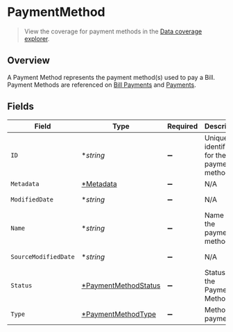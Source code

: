 # PaymentMethod

> View the coverage for payment methods in the <a className="external" href="https://knowledge.codat.io/supported-features/accounting?view=tab-by-data-type&dataType=paymentMethods" target="_blank">Data coverage explorer</a>.

## Overview

A Payment Method represents the payment method(s) used to pay a Bill. Payment Methods are referenced on [Bill Payments](https://docs.codat.io/sync-for-payables-api#/schemas/BillPayment) and [Payments](https://docs.codat.io/sync-for-payables-api#/schemas/Payment).


## Fields

| Field                                                              | Type                                                               | Required                                                           | Description                                                        | Example                                                            |
| ------------------------------------------------------------------ | ------------------------------------------------------------------ | ------------------------------------------------------------------ | ------------------------------------------------------------------ | ------------------------------------------------------------------ |
| `ID`                                                               | **string*                                                          | :heavy_minus_sign:                                                 | Unique identifier for the payment method.                          |                                                                    |
| `Metadata`                                                         | [*Metadata](../../models/shared/metadata.md)                       | :heavy_minus_sign:                                                 | N/A                                                                |                                                                    |
| `ModifiedDate`                                                     | **string*                                                          | :heavy_minus_sign:                                                 | N/A                                                                | 2022-10-23T00:00:00.000Z                                           |
| `Name`                                                             | **string*                                                          | :heavy_minus_sign:                                                 | Name of the payment method.                                        |                                                                    |
| `SourceModifiedDate`                                               | **string*                                                          | :heavy_minus_sign:                                                 | N/A                                                                | 2022-10-23T00:00:00.000Z                                           |
| `Status`                                                           | [*PaymentMethodStatus](../../models/shared/paymentmethodstatus.md) | :heavy_minus_sign:                                                 | Status of the Payment Method.                                      |                                                                    |
| `Type`                                                             | [*PaymentMethodType](../../models/shared/paymentmethodtype.md)     | :heavy_minus_sign:                                                 | Method of payment.                                                 |                                                                    |
